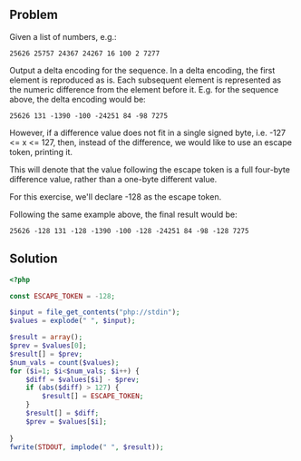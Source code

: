 ## Problem
Given a list of numbers, e.g.:

```
25626 25757 24367 24267 16 100 2 7277
```

Output a delta encoding for the sequence. In a delta encoding, the first
element is reproduced as is. Each subsequent element is represented as the
numeric difference from the element before it. E.g. for the sequence above,
the delta encoding would be:

```
25626 131 -1390 -100 -24251 84 -98 7275
```

However, if a difference value does not fit in a single signed byte,
i.e. -127 <= x <= 127, then, instead of the difference, we would like
to use an escape token, printing it.
 
This will denote that the value following the escape token is a full
four-byte difference value, rather than a one-byte different value.

For this exercise, we'll declare -128 as the escape token.

Following the same example above, the final result would be:
```
25626 -128 131 -128 -1390 -100 -128 -24251 84 -98 -128 7275
```
## Solution
```php
<?php

const ESCAPE_TOKEN = -128;

$input = file_get_contents("php://stdin");
$values = explode(" ", $input);

$result = array();
$prev = $values[0];
$result[] = $prev;
$num_vals = count($values);
for ($i=1; $i<$num_vals; $i++) {
    $diff = $values[$i] - $prev;
    if (abs($diff) > 127) {
        $result[] = ESCAPE_TOKEN;
    }
    $result[] = $diff;
    $prev = $values[$i];
    
}
fwrite(STDOUT, implode(" ", $result));
```